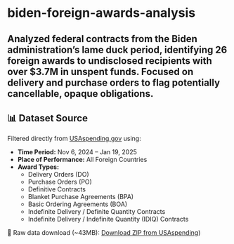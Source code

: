 # biden-foreign-awards-analysis
Analyzed federal contracts from the Biden administration’s lame duck period, identifying 26 foreign awards to undisclosed recipients with over $3.7M in unspent funds. Focused on delivery and purchase orders to flag potentially cancellable, opaque obligations.
---

## 📊 Dataset Source

Filtered directly from [USAspending.gov](https://www.usaspending.gov) using:

- **Time Period:** Nov 6, 2024 – Jan 19, 2025  
- **Place of Performance:** All Foreign Countries  
- **Award Types:**  
  - Delivery Orders (DO)  
  - Purchase Orders (PO)  
  - Definitive Contracts  
  - Blanket Purchase Agreements (BPA)  
  - Basic Ordering Agreements (BOA)  
  - Indefinite Delivery / Definite Quantity Contracts  
  - Indefinite Delivery / Indefinite Quantity (IDIQ) Contracts  

📎 Raw data download (~43MB): [Download ZIP from USAspending](https://files.usaspending.gov/generated_downloads/PrimeAwardSummariesAndSubawards_2025-04-01_H22M09S23335138.zip ))
